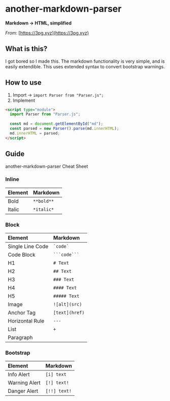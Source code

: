 # another-markdown-parser
**Markdown -> HTML, simplified**

*From*: [https://3pg.xyz](https://3pg.xyz)

## What is this?
I got bored so I made this. 
The markdown functionality is very simple, and is easily extendible.
This uses extended syntax to convert bootstrap warnings.

## How to use
1) Import -> `import Parser from "Parser.js";`
2) Implement
```html
<script type="module">
  import Parser from "Parser.js";
  
  const md = document.getElementById("md"); 
  const parsed = new Parser().parse(md.innerHTML);
  md.innerHTML = parsed;
</script>
```

## Guide
another-markdown-parser Cheat Sheet

### Inline
| Element        | Markdown           |
| :------------ |:---------------|
| Bold      | `**bold**` |
| Italic      | `*italic*`      |

### Block
| Element        | Markdown           |
| :------------ |:---------------|
| Single Line Code      | ``` `code` ```      |
| Code Block      | ` ```code``` `      |
| H1      | `# Text`      |
| H2      | `## Text`      |
| H3      | `### Text`      |
| H4      | `#### Text`      |
| H5      | `##### Text`      |
| Image      | `![alt](src)`       |
| Anchor Tag      | `[text](href)`       |
| Horizontal Rule      | `---`       |
| List      | `+`       |
| Paragraph      |       |

### Bootstrap
| Element        | Markdown           |
| :------------ |:---------------|
| Info Alert      | `[i] text` |
| Warning Alert      | `[!] text!`      |
| Danger Alert      | `[!!] text!`      |
